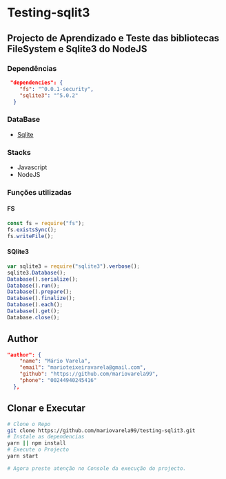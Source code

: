 # Testing-sqlit3

## Projecto de Aprendizado e Teste das bibliotecas FileSystem e Sqlite3 do NodeJS

### Dependências

```json
 "dependencies": {
    "fs": "^0.0.1-security",
    "sqlite3": "^5.0.2"
  }
```

### DataBase

- [Sqlite](https://www.sqlite.org/index.html)

### Stacks

- Javascript
- NodeJS

### Funções utilizadas

#### FS

```js
const fs = require("fs");
fs.existsSync();
fs.writeFile();
```

#### SQlite3

```js
var sqlite3 = require("sqlite3").verbose();
sqlite3.Database();
Database().serialize();
Database().run();
Database().prepare();
Database().finalize();
Database().each();
Database().get();
Database.close();
```

## Author

```json
"author": {
    "name": "Mário Varela",
    "email": "marioteixeiravarela@gmail.com",
    "github": "https://github.com/mariovarela99",
    "phone": "00244940245416"
  },
```

## Clonar e Executar

```bash
# Clone o Repo
git clone https://github.com/mariovarela99/testing-sqlit3.git
# Instale as dependencias
yarn || npm install
# Execute o Projecto
yarn start

# Agora preste atenção no Console da execução do projecto.
```
